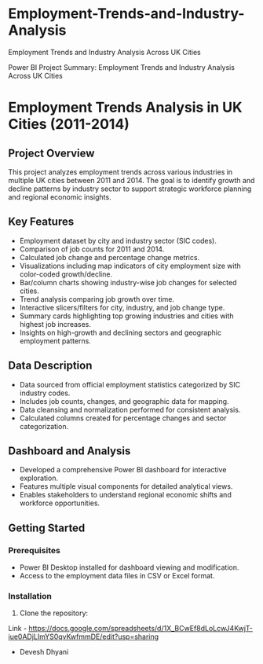 # Employment-Trends-and-Industry-Analysis
Employment Trends and Industry Analysis Across UK Cities


Power BI Project Summary: Employment Trends and Industry Analysis Across UK Cities

# Employment Trends Analysis in UK Cities (2011-2014)

## Project Overview
This project analyzes employment trends across various industries in multiple UK cities between 2011 and 2014. The goal is to identify growth and decline patterns by industry sector to support strategic workforce planning and regional economic insights.

## Key Features
- Employment dataset by city and industry sector (SIC codes).
- Comparison of job counts for 2011 and 2014.
- Calculated job change and percentage change metrics.
- Visualizations including map indicators of city employment size with color-coded growth/decline.
- Bar/column charts showing industry-wise job changes for selected cities.
- Trend analysis comparing job growth over time.
- Interactive slicers/filters for city, industry, and job change type.
- Summary cards highlighting top growing industries and cities with highest job increases.
- Insights on high-growth and declining sectors and geographic employment patterns.

## Data Description
- Data sourced from official employment statistics categorized by SIC industry codes.
- Includes job counts, changes, and geographic data for mapping.
- Data cleansing and normalization performed for consistent analysis.
- Calculated columns created for percentage changes and sector categorization.

## Dashboard and Analysis
- Developed a comprehensive Power BI dashboard for interactive exploration.
- Features multiple visual components for detailed analytical views.
- Enables stakeholders to understand regional economic shifts and workforce opportunities.

## Getting Started

### Prerequisites
- Power BI Desktop installed for dashboard viewing and modification.
- Access to the employment data files in CSV or Excel format.

### Installation
1. Clone the repository:


 

 

Link - https://docs.google.com/spreadsheets/d/1X_BCwEf8dLoLcwJ4KwjT-iue0ADjLImYS0qvKwfmmDE/edit?usp=sharing

-	Devesh Dhyani
